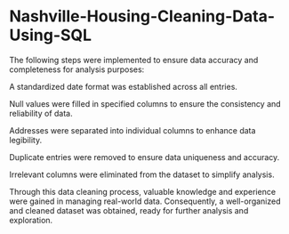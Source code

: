 # Nashville-Housing-Cleaning-Data-Using-SQL



The following steps were implemented to ensure data accuracy and completeness for analysis purposes:

A standardized date format was established across all entries.

Null values were filled in specified columns to ensure the consistency and reliability of data.

Addresses were separated into individual columns to enhance data legibility.

Duplicate entries were removed to ensure data uniqueness and accuracy.

Irrelevant columns were eliminated from the dataset to simplify analysis.

Through this data cleaning process, valuable knowledge and experience were gained in managing real-world data. Consequently, a well-organized and cleaned dataset was obtained, ready for further analysis and exploration.
